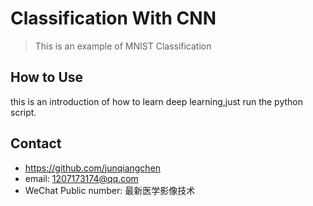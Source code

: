 # Classification With CNN
> This is an example of MNIST Classification

## How to Use
this is an introduction of how to learn deep learning,just run the python script.

## Contact
* https://github.com/junqiangchen
* email: 1207173174@qq.com
* WeChat Public number: 最新医学影像技术
